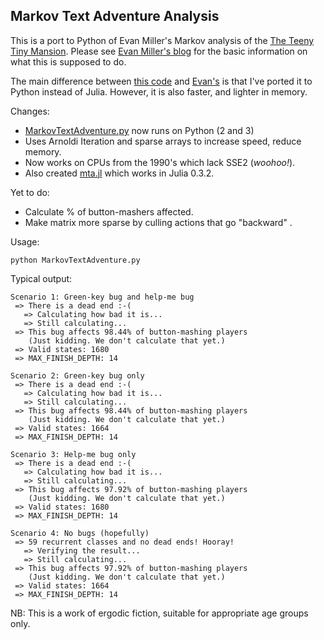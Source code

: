 Markov Text Adventure Analysis
--

This is a port to Python of Evan Miller's Markov analysis of the [The
Teeny Tiny Mansion](http://svn.clifford.at/handicraft/2017/tttm/README).
Please see [Evan Miller's blog](http://evanmiller.org/adventure-game)
for the basic information on what this is supposed to do.

The main difference between [this code](MarkovTextAdventure.py) and
[Evan's](https://github.com/evanmiller/MarkovTextAdventure) is that
I've ported it to Python instead of Julia. However, it is also faster,
and lighter in memory.

Changes:
   * [MarkovTextAdventure.py](MarkovTextAdventure.py) now runs on Python (2 and 3)
   * Uses Arnoldi Iteration and sparse arrays to increase speed, reduce memory.
   * Now works on CPUs from the 1990's which lack SSE2 (*woohoo!*).
   * Also created [mta.jl](mta.jl) which works in Julia 0.3.2.

Yet to do:
   * Calculate % of button-mashers affected.
   * Make matrix more sparse by culling actions that go "backward" .

Usage:

    python MarkovTextAdventure.py

Typical output:

```
Scenario 1: Green-key bug and help-me bug
 => There is a dead end :-( 
   => Calculating how bad it is...
   => Still calculating...
 => This bug affects 98.44% of button-mashing players
    (Just kidding. We don't calculate that yet.)
 => Valid states: 1680
 => MAX_FINISH_DEPTH: 14

Scenario 2: Green-key bug only
 => There is a dead end :-( 
   => Calculating how bad it is...
   => Still calculating...
 => This bug affects 98.44% of button-mashing players
    (Just kidding. We don't calculate that yet.)
 => Valid states: 1664
 => MAX_FINISH_DEPTH: 14

Scenario 3: Help-me bug only
 => There is a dead end :-( 
   => Calculating how bad it is...
   => Still calculating...
 => This bug affects 97.92% of button-mashing players
    (Just kidding. We don't calculate that yet.)
 => Valid states: 1680
 => MAX_FINISH_DEPTH: 14

Scenario 4: No bugs (hopefully)
 => 59 recurrent classes and no dead ends! Hooray!
   => Verifying the result...
   => Still calculating...
 => This bug affects 97.92% of button-mashing players
    (Just kidding. We don't calculate that yet.)
 => Valid states: 1664
 => MAX_FINISH_DEPTH: 14
```

NB: This is a work of ergodic fiction, suitable for appropriate age groups only.

